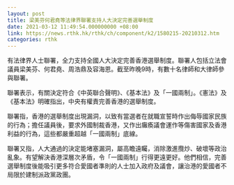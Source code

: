 ```yaml
---
layout: post
title: 梁美芬何君堯等法律界聯署支持人大決定完善選舉制度
date: 2021-03-12 11:49:54.000000000 +08:00
link: https://news.rthk.hk/rthk/ch/component/k2/1580215-20210312.htm
categories: rthk
---
```


有法律界人士聯署，全力支持全國人大決定完善香港選舉制度。聯署人包括立法會議員梁美芬、何君堯、周浩鼎及容海恩。截至昨晚9時，有數十名律師和大律師參與聯署。 

聯署表示，有關決定符合《中英聯合聲明》、《基本法》及「一國兩制」。《憲法》及《基本法》明確指出，中央有權責完善香港的選舉制度。 

聯署指，香港的選舉制度出現漏洞，以致有當選者在就職宣誓時作出侮辱國家民族的行為；擔任議員後，要求外國制裁香港，又作出癱瘓議會運作等傷害國家及香港利益的行為，這些都嚴重超越「一國兩制」底線。 

聯署又指，人大通過的決定能堵塞漏洞，屬高瞻遠矚，消除激進攬炒、破壞等政治亂象。有望解決香港深層次矛盾，令「一國兩制」行得更遠更好。他們相信，完善選舉制度後能吸引更多符合愛國者準則的人士加入政府及議會，讓治港的愛國者不局限於建制派政黨政團。
